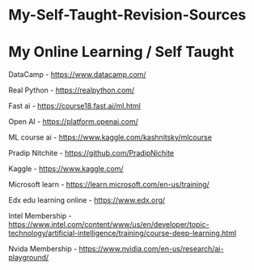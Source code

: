 # My-Self-Taught-Revision-Sources


# My Online Learning / Self Taught 


DataCamp - https://www.datacamp.com/

Real Python - https://realpython.com/

Fast ai - https://course18.fast.ai/ml.html

Open AI - https://platform.openai.com/

ML course ai - https://www.kaggle.com/kashnitsky/mlcourse

Pradip Nitchite - https://github.com/PradipNichite

Kaggle - https://www.kaggle.com/

Microsoft learn - https://learn.microsoft.com/en-us/training/

Edx edu learning online - https://www.edx.org/

Intel Membership - https://www.intel.com/content/www/us/en/developer/topic-technology/artificial-intelligence/training/course-deep-learning.html

Nvida Membership - https://www.nvidia.com/en-us/research/ai-playground/
